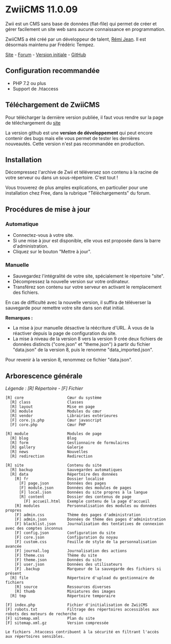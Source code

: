 

# ZwiiCMS 11.0.09

Zwii est un CMS sans base de données (flat-file) qui permet de créer et gérer facilement un site web sans aucune connaissance en programmation.

ZwiiCMS a été créé par un développeur de talent, [Rémi Jean](https://remijean.fr/). Il est désormais maintenu par Frédéric Tempez.

[Site](http://zwiicms.fr/) - [Forum](http://forum.zwiicms.com/) - [Version initiale](https://github.com/remijean/ZwiiCMS/) - [GitHub](https://github.com/fredtempez/ZwiiCMS)

## Configuration recommandée

* PHP 7.2 ou plus
* Support de .htaccess

## Téléchargement de ZwiiCMS

Pour télécharger la dernière version publiée, il faut vous rendre sur la page de téléchargement du [site](https://zwiicms.fr/telechargement)

La version github est une **version de développement** qui peut encore contenir des bugs mais elle vous permet de tester les dernières nouveautés. Cette version n'est pas recommandée en production.

## Installation

Décompressez l'archive de Zwii et téléversez son contenu à la racine de votre serveur ou dans un sous-répertoire. C'est tout !

Vous trouverez de plus amples explications, en particulier pour une installation chez Free, dans la rubrique "Téléchargements" du forum.


## Procédures de mise à jour

### Automatique

* Connectez-vous à votre site.
* Si une mise à jour est disponible, elle vous est proposée dans la barre d'administration.
* Cliquez sur le bouton "Mettre à jour".

### Manuelle

* Sauvegardez l'intégralité de votre site, spécialement le répertoire "site".
* Décompressez la nouvelle version sur votre ordinateur.
* Transférez son contenu sur votre serveur en activant le remplacement des fichiers.

En cas de difficulté avec la nouvelle version, il suffira de téléverser la sauvegarde pour remettre votre site dans son état initial.

**Remarques :**

* La mise à jour manuelle désactive la réécriture d'URL. À vous de la réactiver depuis la page de configuration du site.
* La mise à niveau de la version 8 vers la version 9 crée deux fichiers de données distincts ("core.json" et "theme.json") à partir du fichier "data.json" de la version 8, puis le renomme "data_imported.json".

Pour revenir à la version 8, renommez ce fichier "data.json".

## Arborescence générale

*Légende : [R] Répertoire - [F] Fichier*

```text
[R] core                   Cœur du système
  [R] class                Classes
  [R] layout               Mise en page
  [R] module               Modules du cœur
  [R] vendor               Librairies extérieures
  [F] core.js.php          Cœur javascript
  [F] core.php             Cœur PHP

[R] module                 Modules de page
  [R] blog                 Blog
  [R] form                 Gestionnaire de formulaires
  [R] gallery              Galerie
  [R] news                 Nouvelles
  [R] redirection          Redirection

[R] site                   Contenu du site
  [R] backup               Sauvegardes automatiques
  [R] data                 Répertoire des données
    [R] fr                 Dossier localisé
      [F] page.json        Données des pages
      [F] module.json      Données des modules de pages
      [F] local.json       Données du site propres à la langue
      [R] content          Dossier des contenus de page
        [F] accueil.html   Exemple contenu de la page d'accueil
    [R] modules            Personnalisation des modules ou données propres
    [F] admin.css          Thème des pages d'administration
    [F] admin.json         Données de thème des pages d'administration
    [F] blacklist.json     Journalisation des tentatives de connexion avec des comptes inconnus
    [F] config.json        Configuration du site
    [F] core.json          Configuration du noyau
    [F] custom.css         Feuille de style de la personnalisation avancée
    [F] journal.log        Journalisation des actions
    [F] theme.css          Thème du site
    [F] theme.json         Données du site
    [F] user.json          Données des utilisateurs
    [F] .backup            Marqueur de la sauvegarde des fichiers si présent
  [R] file                 Répertoire d'upload du gestionnaire de fichiers
    [R] source             Ressources diverses
    [R] thumb              Miniatures des images
  [R] tmp                  Répertoire temporaire

[F] index.php              Fichier d'initialisation de ZwiiCMS
[F] robots.txt             Filtrage des répertoires accessibles aux robots des moteurs de recherche
[F] sitemap.xml            Plan du site
[F] sitemap.xml.gz         Version compressée

Le fichiers .htaccess contribuent à la sécurité en filtrant l'accès aux répertoires sensibles.

```

